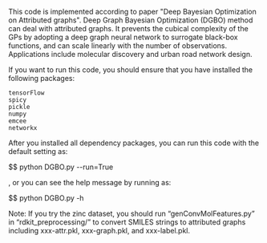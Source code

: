 This code is implemented according to paper "Deep Bayesian Optimization on Attributed graphs".
Deep Graph Bayesian Optimization (DGBO) method can deal with attributed graphs. It prevents the 
cubical complexity of the GPs by adopting a deep graph neural network to surrogate black-box 
functions, and can scale linearly with the number of observations. Applications include molecular 
discovery and urban road network design.

If you want to run this code, you should ensure that you have installed the following packages:

    tensorFlow
    spicy
    pickle
    numpy
    emcee
    networkx

After you installed all dependency packages, you can run this code with the default setting as:

$$ python DGBO.py --run=True

, or you can see the help message by running as:

$$ python DGBO.py -h

Note: If you try the zinc dataset, you should run “genConvMolFeatures.py” in “rdkit_preprocessing/” 
to convert SMILES strings to attributed graphs including xxx-attr.pkl, xxx-graph.pkl, and xxx-label.pkl.
